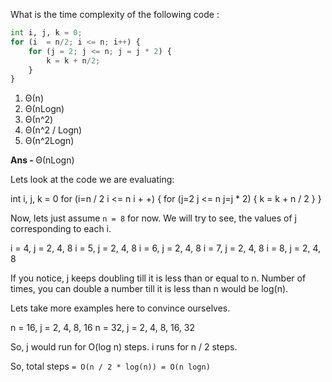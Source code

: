 What is the time complexity of the following code :

```python
int i, j, k = 0;
for (i  = n/2; i <= n; i++) {
    for (j = 2; j <= n; j = j * 2) {
        k = k + n/2;
    }
}
```

1. Θ(n)
1. Θ(nLogn)
1. Θ(n^2)
1. Θ(n^2 / Logn)
1. Θ(n^2Logn)

<b> Ans - </b> Θ(nLogn)

Lets look at the code we are evaluating:

int i, j, k = 0
for (i=n / 2
i \<= n
i + +) {
for (j=2
j \<= n
j=j * 2) {
k = k + n / 2
}
}

Now, lets just assume `n = 8` for now.
We will try to see, the values of j corresponding to each i.

i = 4, j = 2, 4, 8
i = 5, j = 2, 4, 8
i = 6, j = 2, 4, 8
i = 7, j = 2, 4, 8
i = 8, j = 2, 4, 8

If you notice, j keeps doubling till it is less than or equal to n. Number of times, you can double a number till it is less than n would be log(n).

Lets take more examples here to convince ourselves.

n = 16, j = 2, 4, 8, 16
n = 32, j = 2, 4, 8, 16, 32

So, j would run for O(log n) steps.
i runs for n / 2 steps.

So, total steps `= O(n / 2 * log(n)) = O(n logn)`
